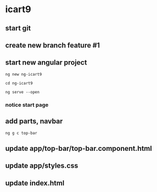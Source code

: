 # icart9
## start git
## create new branch feature #1
## start new angular project 
```
ng new ng-icart9
```
```
cd ng-icart9
```
```
ng serve --open
```
### notice start page

## add parts, navbar 
```
ng g c top-bar
```
## update app/top-bar/top-bar.component.html
## update app/styles.css
## update index.html

